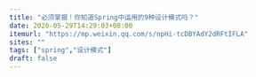 ```yaml
---
title: "必须掌握！你知道Spring中运用的9种设计模式吗？"
date: 2020-05-29T14:29:03+08:00
itemurl: "https://mp.weixin.qq.com/s/npHi-tcDBYAdY2dRFtIFLA"
sites: ""
tags: ["spring","设计模式"]
draft: false
---
```


